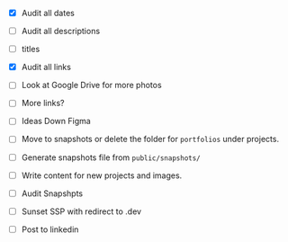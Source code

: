- [x] Audit all dates
- [ ] Audit all descriptions
- [ ] titles
- [x] Audit all links
- [ ] Look at Google Drive for more photos
- [ ] More links?
- [ ] Ideas Down Figma
- [ ] Move to snapshots or delete the folder for `portfolios` under projects.
- [ ] Generate snapshots file from `public/snapshots/`
- [ ] Write content for new projects and images. 
- [ ] Audit Snapshpts
- [ ] Sunset SSP with redirect to .dev

- [ ] Post to linkedin